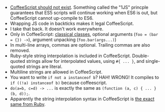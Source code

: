 * [CoffeeScript should not exist](https://meta.discourse.org/t/is-it-better-for-discourse-to-use-javascript-or-coffeescript/3153/10). Something called the "1JS" princple guarantees that ES5 scripts will continue working when ES6 is out, but CoffeeScript cannot up-compile to ES6.
* Wrapping JS code in backticks makes it legal CoffeeScript.
* I take that back. It doesn't work everywhere.
* Only in CoffeeScript: [classical classes](http://coffeescript.org/#classes), optional arguments (`foo = (bar = {}) ->`), argument unpacking (`foo.bar(args...)`)
* In multi-line arrays, commas are optional. Trailing commas are also removed.
* Ruby-style string interpolation is included in CoffeeScript. Double-quoted strings allow for interpolated values, using `#{ ... }`, and single-quoted strings are literal.
* Multiline strings are allowed in CoffeeScript.
* You want to write `if not a instanceof b`? HAH! WRONG! It compiles to `if ((!a) instanceof b)` because coffeescript.
* `do(a=b, c=d) -> ...` is exactly the same as `(function (a, c) { ... }(b, d));`.
* Apparently the string interpolation syntax in CoffeeScript is [the exact same from Ruby](http://addyosmani.com/blog/backing-up-a-github-account/).

